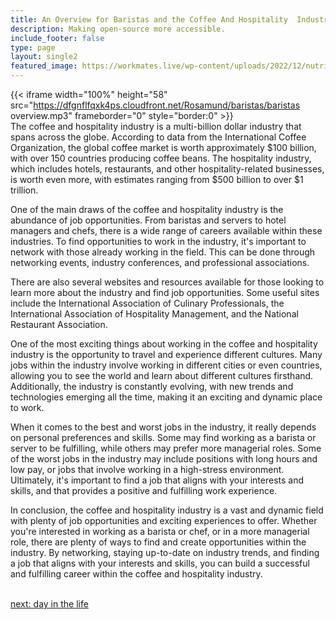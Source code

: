 ```yaml
---
title: An Overview for Baristas and the Coffee And Hospitality  Industry
description: Making open-source more accessible.
include_footer: false
type: page
layout: single2
featured_image: https://workmates.live/wp-content/uploads/2022/12/nutritionist-5-scaled.jpg
---
```


{{< iframe width="100%" height="58" src="https://dfgnflfqxk4ps.cloudfront.net/Rosamund/baristas/baristas overview.mp3" frameborder="0" style="border:0" >}}<br>
The coffee and hospitality industry is a multi-billion dollar industry that spans across the globe. According to data from the International Coffee Organization, the global coffee market is worth approximately $100 billion, with over 150 countries producing coffee beans. The hospitality industry, which includes hotels, restaurants, and other hospitality-related businesses, is worth even more, with estimates ranging from $500 billion to over $1 trillion.

One of the main draws of the coffee and hospitality industry is the abundance of job opportunities. From baristas and servers to hotel managers and chefs, there is a wide range of careers available within these industries. To find opportunities to work in the industry, it's important to network with those already working in the field. This can be done through networking events, industry conferences, and professional associations.

There are also several websites and resources available for those looking to learn more about the industry and find job opportunities. Some useful sites include the International Association of Culinary Professionals, the International Association of Hospitality Management, and the National Restaurant Association.

One of the most exciting things about working in the coffee and hospitality industry is the opportunity to travel and experience different cultures. Many jobs within the industry involve working in different cities or even countries, allowing you to see the world and learn about different cultures firsthand. Additionally, the industry is constantly evolving, with new trends and technologies emerging all the time, making it an exciting and dynamic place to work.

When it comes to the best and worst jobs in the industry, it really depends on personal preferences and skills. Some may find working as a barista or server to be fulfilling, while others may prefer more managerial roles. Some of the worst jobs in the industry may include positions with long hours and low pay, or jobs that involve working in a high-stress environment. Ultimately, it's important to find a job that aligns with your interests and skills, and that provides a positive and fulfilling work experience.

In conclusion, the coffee and hospitality industry is a vast and dynamic field with plenty of job opportunities and exciting experiences to offer. Whether you're interested in working as a barista or chef, or in a more managerial role, there are plenty of ways to find and create opportunities within the industry. By networking, staying up-to-date on industry trends, and finding a job that aligns with your interests and skills, you can build a successful and fulfilling career within the coffee and hospitality industry.

<br>
<a href="https://insights.workdojos.com/baristas/day-in-the-life">next: day in the life</a>
</p>